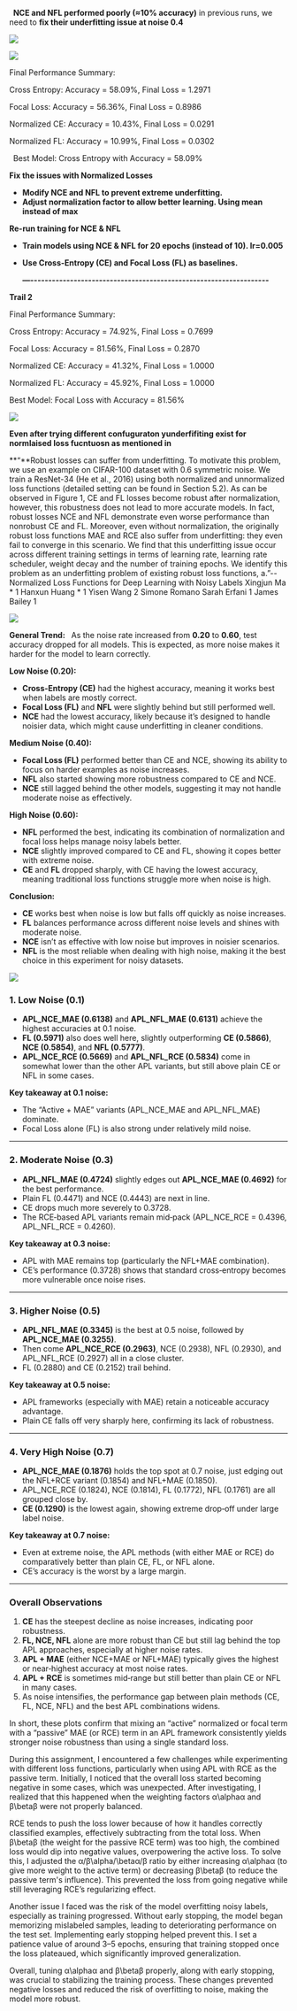 ﻿` `**NCE and NFL performed poorly (≈10% accuracy)** in previous runs, we need to **fix their underfitting issue at noise 0.4** 

![](Aspose.Words.df1c91db-fe74-4400-bbfd-ede01abb1805.001.png)

![](Aspose.Words.df1c91db-fe74-4400-bbfd-ede01abb1805.002.png)

Final Performance Summary:

Cross Entropy: Accuracy = 58.09%, Final Loss = 1.2971

Focal Loss: Accuracy = 56.36%, Final Loss = 0.8986

Normalized CE: Accuracy = 10.43%, Final Loss = 0.0291

Normalized FL: Accuracy = 10.99%, Final Loss = 0.0302

` `Best Model: Cross Entropy with Accuracy = 58.09%

**Fix the issues with Normalized Losses**


- **Modify NCE and NFL to prevent extreme underfitting.**
- **Adjust normalization factor to allow better learning. Using mean instead of max** 

**Re-run training for NCE & NFL**


- **Train models using NCE & NFL for 20 epochs (instead of 10). lr=0.005**
- **Use Cross-Entropy (CE) and Focal Loss (FL) as baselines.**

  **—------------------------------------------------------------------**

**Trail 2**

Final Performance Summary:

Cross Entropy: Accuracy = 74.92%, Final Loss = 0.7699

Focal Loss: Accuracy = 81.56%, Final Loss = 0.2870

Normalized CE: Accuracy = 41.32%, Final Loss = 1.0000

Normalized FL: Accuracy = 45.92%, Final Loss = 1.0000

Best Model: Focal Loss with Accuracy = 81.56%


![](Aspose.Words.df1c91db-fe74-4400-bbfd-ede01abb1805.003.png)

**Even after trying different confuguraton yunderfifiting exist for normlaised loss fucntuosn as mentioned in**  

**“**Robust losses can suffer from underfitting. To motivate this problem, we use an example on CIFAR-100 dataset with 0.6 symmetric noise. We train a ResNet-34 (He et al., 2016) using both normalized and unnormalized loss functions (detailed setting can be found in Section 5.2). As can be observed in Figure 1, CE and FL losses become robust after normalization, however, this robustness does not lead to more accurate models. In fact, robust losses NCE and NFL demonstrate even worse performance than nonrobust CE and FL. Moreover, even without normalization, the originally robust loss functions MAE and RCE also suffer from underfitting: they even fail to converge in this scenario. We find that this underfitting issue occur across different training settings in terms of learning rate, learning rate scheduler, weight decay and the number of training epochs. We identify this problem as an underfitting problem of existing robust loss functions, a.”--Normalized Loss Functions for Deep Learning with Noisy Labels Xingjun Ma \* 1 Hanxun Huang \* 1 Yisen Wang 2 Simone Romano Sarah Erfani 1 James Bailey 1


![](Aspose.Words.df1c91db-fe74-4400-bbfd-ede01abb1805.004.png)

**General Trend:**
` `As the noise rate increased from **0.20** to **0.60**, test accuracy dropped for all models. This is expected, as more noise makes it harder for the model to learn correctly.

**Low Noise (0.20):**

- **Cross-Entropy (CE)** had the highest accuracy, meaning it works best when labels are mostly correct.
- **Focal Loss (FL)** and **NFL** were slightly behind but still performed well.
- **NCE** had the lowest accuracy, likely because it’s designed to handle noisier data, which might cause underfitting in cleaner conditions.

**Medium Noise (0.40):**

- **Focal Loss (FL)** performed better than CE and NCE, showing its ability to focus on harder examples as noise increases.
- **NFL** also started showing more robustness compared to CE and NCE.
- **NCE** still lagged behind the other models, suggesting it may not handle moderate noise as effectively.

**High Noise (0.60):**

- **NFL** performed the best, indicating its combination of normalization and focal loss helps manage noisy labels better.
- **NCE** slightly improved compared to CE and FL, showing it copes better with extreme noise.
- **CE** and **FL** dropped sharply, with CE having the lowest accuracy, meaning traditional loss functions struggle more when noise is high.

**Conclusion:**

- **CE** works best when noise is low but falls off quickly as noise increases.
- **FL** balances performance across different noise levels and shines with moderate noise.
- **NCE** isn’t as effective with low noise but improves in noisier scenarios.
- **NFL** is the most reliable when dealing with high noise, making it the best choice in this experiment for noisy datasets.




![](Aspose.Words.df1c91db-fe74-4400-bbfd-ede01abb1805.005.png)




### <a name="_klb5u0g6oph5"></a>**1. Low Noise (0.1)**
- **APL\_NCE\_MAE (0.6138)** and **APL\_NFL\_MAE (0.6131)** achieve the highest accuracies at 0.1 noise.
- **FL (0.5971)** also does well here, slightly outperforming **CE (0.5866)**, **NCE (0.5854)**, and **NFL (0.5777)**.
- **APL\_NCE\_RCE (0.5669)** and **APL\_NFL\_RCE (0.5834)** come in somewhat lower than the other APL variants, but still above plain CE or NFL in some cases.

**Key takeaway at 0.1 noise:**

- The “Active + MAE” variants (APL\_NCE\_MAE and APL\_NFL\_MAE) dominate.
- Focal Loss alone (FL) is also strong under relatively mild noise.
-----
### <a name="_ow198ygng6ib"></a>**2. Moderate Noise (0.3)**
- **APL\_NFL\_MAE (0.4724)** slightly edges out **APL\_NCE\_MAE (0.4692)** for the best performance.
- Plain FL (0.4471) and NCE (0.4443) are next in line.
- CE drops much more severely to 0.3728.
- The RCE‐based APL variants remain mid‐pack (APL\_NCE\_RCE = 0.4396, APL\_NFL\_RCE = 0.4260).

**Key takeaway at 0.3 noise:**

- APL with MAE remains top (particularly the NFL+MAE combination).
- CE’s performance (0.3728) shows that standard cross‐entropy becomes more vulnerable once noise rises.
-----
### <a name="_tdh9mv3ag7o3"></a>**3. Higher Noise (0.5)**
- **APL\_NFL\_MAE (0.3345)** is the best at 0.5 noise, followed by **APL\_NCE\_MAE (0.3255)**.
- Then come **APL\_NCE\_RCE (0.2963)**, NCE (0.2938), NFL (0.2930), and APL\_NFL\_RCE (0.2927) all in a close cluster.
- FL (0.2880) and CE (0.2152) trail behind.

**Key takeaway at 0.5 noise:**

- APL frameworks (especially with MAE) retain a noticeable accuracy advantage.
- Plain CE falls off very sharply here, confirming its lack of robustness.
-----
### <a name="_5irnd0mjx5ms"></a>**4. Very High Noise (0.7)**
- **APL\_NCE\_MAE (0.1876)** holds the top spot at 0.7 noise, just edging out the NFL+RCE variant (0.1854) and NFL+MAE (0.1850).
- APL\_NCE\_RCE (0.1824), NCE (0.1814), FL (0.1772), NFL (0.1761) are all grouped close by.
- **CE (0.1290)** is the lowest again, showing extreme drop‐off under large label noise.

**Key takeaway at 0.7 noise:**

- Even at extreme noise, the APL methods (with either MAE or RCE) do comparatively better than plain CE, FL, or NFL alone.
- CE’s accuracy is the worst by a large margin.
-----
### <a name="_mglaeka2m3sw"></a>**Overall Observations**
1. **CE** has the steepest decline as noise increases, indicating poor robustness.
1. **FL, NCE, NFL** alone are more robust than CE but still lag behind the top APL approaches, especially at higher noise rates.
1. **APL + MAE** (either NCE+MAE or NFL+MAE) typically gives the highest or near‐highest accuracy at most noise rates.
1. **APL + RCE** is sometimes mid‐range but still better than plain CE or NFL in many cases.
1. As noise intensifies, the performance gap between plain methods (CE, FL, NCE, NFL) and the best APL combinations widens.

In short, these plots confirm that mixing an “active” normalized or focal term with a “passive” MAE (or RCE) term in an APL framework consistently yields stronger noise robustness than using a single standard loss.

During this assignment, I encountered a few challenges while experimenting with different loss functions, particularly when using APL with RCE as the passive term. Initially, I noticed that the overall loss started becoming negative in some cases, which was unexpected. After investigating, I realized that this happened when the weighting factors α\alphaα and β\betaβ were not properly balanced.

RCE tends to push the loss lower because of how it handles correctly classified examples, effectively subtracting from the total loss. When β\betaβ (the weight for the passive RCE term) was too high, the combined loss would dip into negative values, overpowering the active loss. To solve this, I adjusted the α/β\alpha/\betaα/β ratio by either increasing α\alphaα (to give more weight to the active term) or decreasing β\betaβ (to reduce the passive term's influence). This prevented the loss from going negative while still leveraging RCE’s regularizing effect.

Another issue I faced was the risk of the model overfitting noisy labels, especially as training progressed. Without early stopping, the model began memorizing mislabeled samples, leading to deteriorating performance on the test set. Implementing early stopping helped prevent this. I set a patience value of around 3–5 epochs, ensuring that training stopped once the loss plateaued, which significantly improved generalization.

Overall, tuning α\alphaα and β\betaβ properly, along with early stopping, was crucial to stabilizing the training process. These changes prevented negative losses and reduced the risk of overfitting to noise, making the model more robust.

